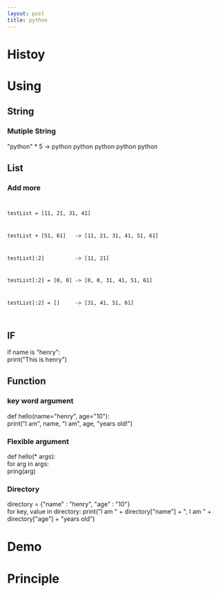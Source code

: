 ```yaml
---
layout: post
title: python
---
```


<h1>Histoy</h1>
<h1>Using</h1>
<h2>String</h2>
<h3>Mutiple String</h3>
<p>"python" * 5  -> python python python python python</p>
<h2>List</h2>
        <h3>Add more</h3>
<code>
<p>testList = [11, 21, 31, 41]</p>
<p>testList + [51, 61]   -> [11, 21, 31, 41, 51, 61]</p>
<p>testList[:2]          -> [11, 21]</p>
<p>testList[:2] = [0, 0] -> [0, 0, 31, 41, 51, 61]</p>
<p>testList[:2] = []     -> [31, 41, 51, 61]</p>
</code>
<h2>IF</h2>
<p>if name is "henry":<br />
    print("This is henry")
</p>
<h2>Function</h2>
<h3>key word argument</h3>
<p>def hello(name="henry", age="10"):<br />
print("I am", name, "I am", age, "years old!")
</p>
<h3>Flexible argument</h3>
<p>def hello(* args):<br />
for arg in args:<br />
pring(arg)<br />
</p>
<h3>Directory</h3>
<p>directory = {"name" : "henry", "age" : "10"}<br />
for key, value in directory:
print("I am " + directory["name"] + ", I am " + directory["age"] + "years old")
</p>
<h1>Demo</h1>
<h1>Principle</h1>
